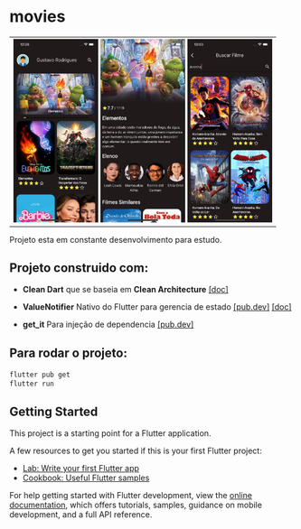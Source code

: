 # movies
<div>
    <table>
        <th>
            <img src="image/home.png" width="150">
            <img src="image/movie.png" width="150">
            <img src="image/search.png" width="150">
        </th>
    </table>
</div>

Projeto esta em constante desenvolvimento para estudo.

## Projeto construido com:

- **Clean Dart** que se baseia em **Clean Architecture** [[doc]](https://github.com/Flutterando/Clean-Dart/blob/cce751ea0a22a796c3559ba458f50d9a0552c4ef/README_en.md)

- **ValueNotifier** Nativo do Flutter para gerencia de estado [[pub.dev]](https://pub.dev/packages/flutter_triple) [[doc]](https://api.flutter.dev/flutter/foundation/ValueNotifier-class.html?gclid=Cj0KCQjw84anBhCtARIsAISI-xeyvty-D85uPQn8HhyGOe618g6UfSjuazQu5qc8iD0LGhaappAuS8EaAr8sEALw_wcB&gclsrc=aw.ds)
- **get_it** Para injeção de dependencia [[pub.dev]](https://pub.dev/packages/get_it)


## Para rodar o projeto:
```
flutter pub get
flutter run
```










## Getting Started

This project is a starting point for a Flutter application.

A few resources to get you started if this is your first Flutter project:

- [Lab: Write your first Flutter app](https://docs.flutter.dev/get-started/codelab)
- [Cookbook: Useful Flutter samples](https://docs.flutter.dev/cookbook)

For help getting started with Flutter development, view the
[online documentation](https://docs.flutter.dev/), which offers tutorials,
samples, guidance on mobile development, and a full API reference.
